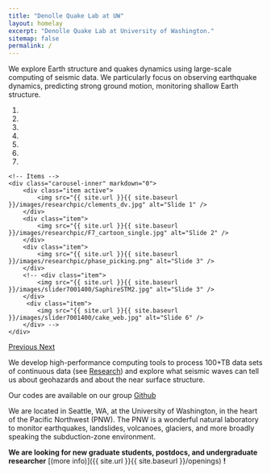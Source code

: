 ```yaml
---
title: "Denolle Quake Lab at UW"
layout: homelay
excerpt: "Denolle Quake Lab at University of Washington."
sitemap: false
permalink: /
---
```


We explore Earth structure and quakes dynamics using large-scale computing of seismic data. We particularly focus on observing earthquake dynamics, predicting strong ground motion, monitoring shallow Earth structure.


<div markdown="0" id="carousel" class="carousel slide" data-ride="carousel" data-interval="4000" data-pause="hover" >
    <!-- Menu -->
    <ol class="carousel-indicators">
        <li data-target="#carousel" data-slide-to="0" class="active"></li>
        <li data-target="#carousel" data-slide-to="1"></li>
        <li data-target="#carousel" data-slide-to="2"></li>
        <li data-target="#carousel" data-slide-to="3"></li>
        <li data-target="#carousel" data-slide-to="4"></li>
        <li data-target="#carousel" data-slide-to="5"></li>
        <li data-target="#carousel" data-slide-to="6"></li>
    </ol>

    <!-- Items -->
    <div class="carousel-inner" markdown="0">
        <div class="item active">
            <img src="{{ site.url }}{{ site.baseurl }}/images/researchpic/clements_dv.jpg" alt="Slide 1" />
        </div>
        <div class="item">
            <img src="{{ site.url }}{{ site.baseurl }}/images/researchpic/F7_cartoon_single.jpg" alt="Slide 2" />
        </div>
        <div class="item">
            <img src="{{ site.url }}{{ site.baseurl }}/images/researchpic/phase_picking.png" alt="Slide 3" />
        </div>
        <!-- <div class="item">
            <img src="{{ site.url }}{{ site.baseurl }}/images/slider7001400/SaphireSTM2.jpg" alt="Slide 3" />
        </div>
         <div class="item">
            <img src="{{ site.url }}{{ site.baseurl }}/images/slider7001400/cake_web.jpg" alt="Slide 6" />
        </div> -->
    </div>
  <a class="left carousel-control" href="#carousel" role="button" data-slide="prev">
    <span class="glyphicon glyphicon-chevron-left" aria-hidden="true"></span>
    <span class="sr-only">Previous</span>
  </a>
  <a class="right carousel-control" href="#carousel" role="button" data-slide="next">
    <span class="glyphicon glyphicon-chevron-right" aria-hidden="true"></span>
    <span class="sr-only">Next</span>
  </a>
</div>



We develop high-performance computing tools to process 100+TB data sets of continuous data (see [Research](research)) and explore what seismic waves can tell us about geohazards and about the near surface structure.

Our codes are available on our group [Github](https://github.com/Denolle-Lab)

We are located in Seattle, WA, at the University of Washington, in the heart of the Pacific Northwest (PNW). The PNW is a wonderful natural laboratory to monitor earthquakes, landslides, volcanoes, glaciers, and more broadly speaking the subduction-zone environment.

 **We are looking for new graduate students, postdocs, and undergraduate researcher** [(more info)]({{ site.url }}{{ site.baseurl }}/openings) **!**


<!-- <figure class="fourth">
  <img src="{{ site.url }}{{ site.baseurl }}/images/logopic/Logo_Leiden.jpg" style="width: 210px">
  <img src="{{ site.url }}{{ site.baseurl }}/images/logopic/Logo_Nanofront.jpg" style="width: 110px">
  <img src="{{ site.url }}{{ site.baseurl }}/images/logopic/Logo_NWO.jpg" style="width: 120px">
  <img src="{{ site.url }}{{ site.baseurl }}/images/logopic/Logo_ERC.jpg" style="width: 110px">
</figure> -->

